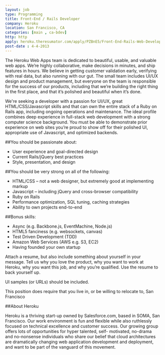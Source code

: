 ```yaml
---
layout: job
type: Programming
title: Front-End / Rails Developer
company: Heroku
location: San Francisco, CA
categories: [main , ca-bdev]
http: http
apply: heroku.theresumator.com/apply/PZBnE5/Front-End-Rails-Web-Developer.html
post-date : 4-4-2013
---
```


The Heroku Web Apps team is dedicated to beautiful, usable, and valuable web apps. We’re highly collaborative, make decisions in minutes, and ship features in hours. We believe in getting customer validation early, verifying with real data, but also running with our gut. The small team includes UI/UX design and product management, but everyone on the team is responsible for the success of our products, including that we’re building the right thing in the first place, and that it’s polished and beautiful when it’s done.

We're seeking a developer with a passion for UI/UX, great HTML/CSS/Javascript skills and that can own the entire stack of a Ruby on Rails app, including ongoing operations and maintenance. The ideal profile combines deep experience in full-stack web development with a strong computer science background. You must be able to demonstrate prior experience on web sites you’re proud to show off for their polished UI, appropriate use of Javascript, and optimized backends.

##You should be passionate about:

* User experience and goal-directed design
* Current Rails/jQuery best practices
* Style, presentation, and design

##You should be very strong on all of the following:

* HTML/CSS – not a web designer, but extremely good at implementing markup
* Javascript – including jQuery and cross-browser compatibility
* Ruby on Rails
* Performance optimization, SQL tuning, caching strategies
* Ability to own projects end-to-end

##Bonus skills:

* Async (e.g. Backbone.js, EventMachine, Node.js)
* HTML5 fanciness (e.g. websockets, canvas)
* Test Driven Development (TDD)
* Amazon Web Services (AWS e.g. S3, EC2)
* Having founded your own startup

Attach a resume, but also include something about yourself in your message. Tell us why you love the product, why you want to work at Heroku, why you want this job, and why you’re qualified. Use the resume to back yourself up.

UI samples (or URLs) should be included.

This position does require that you live in, or be willing to relocate to, San Francisco

##About Heroku

Heroku is a thriving start-up owned by Salesforce.com, based in SOMA, San Francisco. Our work environment is fun and flexible while also ruthlessly focused on technical excellence and customer success. Our growing group offers lots of opportunities for hyper talented, self- motivated, no-drama and no-nonsense individuals who share our belief that cloud architectures are dramatically changing web application development and deployment, and want to be part of the vanguard of this movement. 